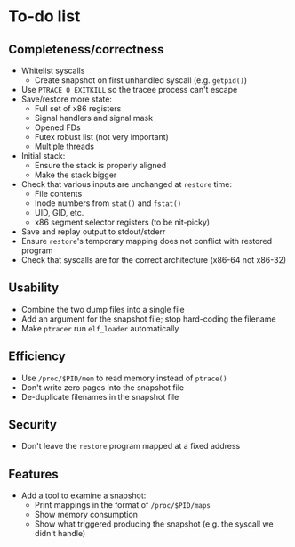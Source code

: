 
# To-do list

## Completeness/correctness

* Whitelist syscalls
   * Create snapshot on first unhandled syscall (e.g. `getpid()`)
* Use `PTRACE_O_EXITKILL` so the tracee process can't escape
* Save/restore more state:
   * Full set of x86 registers
   * Signal handlers and signal mask
   * Opened FDs
   * Futex robust list (not very important)
   * Multiple threads
* Initial stack:
   * Ensure the stack is properly aligned
   * Make the stack bigger
* Check that various inputs are unchanged at `restore` time:
   * File contents
   * Inode numbers from `stat()` and `fstat()`
   * UID, GID, etc.
   * x86 segment selector registers (to be nit-picky)
* Save and replay output to stdout/stderr
* Ensure `restore`'s temporary mapping does not conflict with restored program
* Check that syscalls are for the correct architecture (x86-64 not x86-32)


## Usability

* Combine the two dump files into a single file
* Add an argument for the snapshot file; stop hard-coding the filename
* Make `ptracer` run `elf_loader` automatically


## Efficiency

* Use `/proc/$PID/mem` to read memory instead of `ptrace()`
* Don't write zero pages into the snapshot file
* De-duplicate filenames in the snapshot file


## Security

* Don't leave the `restore` program mapped at a fixed address


## Features

* Add a tool to examine a snapshot:
   * Print mappings in the format of `/proc/$PID/maps`
   * Show memory consumption
   * Show what triggered producing the snapshot (e.g. the syscall we didn't handle)
